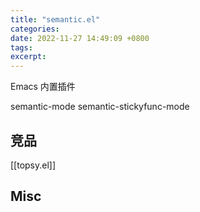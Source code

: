 ```yaml
---
title: "semantic.el"
categories: 
date: 2022-11-27 14:49:09 +0800
tags: 
excerpt: 
---
```




Emacs 内置插件

semantic-mode
semantic-stickyfunc-mode


## 竞品

[[topsy.el]]


## Misc







